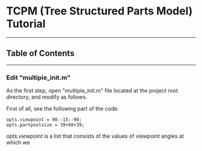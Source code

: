 # TCPM (Tree Structured Parts Model) Tutorial


----

## Table of Contents

----

### Edit "multipie_init.m"

As the first step, open "multipie_init.m" file located at the project root directory, and modify as follows.

First of all, see the following part of the code.

    opts.viewpoint = 90:-15:-90;
    opts.partpoolsize = 39+68+39;

_opts.viewpoint_ is a list that consists of the values of viewpoint angles at which we 
